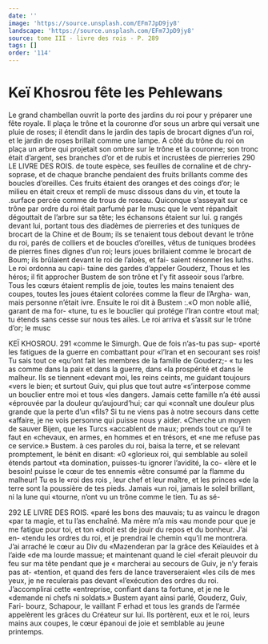 ```yaml
---
date: ''
image: 'https://source.unsplash.com/EFm7JpD9jy8'
landscape: 'https://source.unsplash.com/EFm7JpD9jy8'
source: tome III - livre des rois - P. 289
tags: []
order: '114'
---
```


# Keï Khosrou fête les Pehlewans

Le grand chambellan ouvrit la porte des jardins du roi pour y préparer une fête royale. Il plaça le
trône et la couronne d’or sous un arbre qui versait
une pluie de roses; il étendit dans le jardin des tapis de brocart dignes d’un roi, et le jardin de roses brillait comme une lampe. A côté du trône du roi
on plaça un arbre qui projetait son ombre sur le trône et la couronne; son tronc était d’argent, ses branches d’or et de rubis et incrustées de pierreries
290 LE LIVRE DES ROIS.
de toute espèce, ses feuilles de cornaline et de chry-
soprase, et de chaque branche pendaient des fruits brillants comme des boucles d’oreilles. Ces fruits étaient des oranges et des coings d’or; le milieu en
était creux et rempli de musc dissous dans du vin,
et toute la .surface percée comme de trous de roseau. Quiconque s’asseyait sur ce trône par ordre du roi était parfumé par le musc que le vent répandait
dégouttait de l’arbre sur sa tête; les échansons étaient sur lui. g
rangés devant lui, portant tous des diadèmes de pierreries et des tuniques de brocart de la Chine et de Boum; ils se tenaient tous debout devant le trône du roi, parés de colliers et de boucles d’oreilles,
vêtus de tuniques brodées de pierres fines dignes d’un roi; leurs joues brillaient comme le brocart de Boum; ils brûlaient devant le roi de l’aloès, et fai- saient résonner les luths. Le roi ordonna au capi-
taine des gardes d’appeler Gouderz, Thous et les héros; il fit approcher Bustem de son trône et l’y
fit asseoir sous l’arbre. Tous les cœurs étaient remplis
de joie, toutes les mains tenaient des coupes, toutes les joues étaient colorées comme la fleur de l’Argha-
wan, mais personne n’était ivre. Ensuite le roi dit
à Bustem :.«O mon noble allié, garant de ma for- «tune, tu es le bouclier qui protége l’Iran contre «tout mal; tu étends sans cesse sur nous tes ailes.
Le roi arriva et s’assit sur le trône d’or; le musc

KEÏ KHOSROU. 291 «comme le Simurgh. Que de fois n’as-tu pas sup-
«porté les fatigues de la guerre en combattant pour «l’lran et en secourant ses rois! Tu sais tout ce «qu’ont fait les membres de la famille de Gouderz;-
« tu les as comme dans la paix et dans la guerre, dans «la prospérité et dans le malheur. Ils se tiennent «devant moi, les reins ceints, me guidant toujours «vers le bien; et surtout Guiv, qui plus que tout autre «s’interpose comme un bouclier entre moi et tous «les dangers. Jamais cette famille n’a été aussi «éprouvée par la douleur qu’aujourd’hui; car qui
«connaît une douleur plus grande que la perte d’un «fils? Si tu ne viens pas à notre secours dans cette «affaire, je ne vois personne qui puisse nous y aider. «Cherche un moyen de sauver Bijen, que les Turcs «accablent de maux; prends tout ce qu’il te faut en «chevaux, en armes, en hommes et en trésors, et «ne me refuse pas ce service.»
Bustem. à ces paroles du roi, baisa la terre, et se relevant promptement, le bénit en disant: «0 «glorieux roi, qui semblable au soleil étends partout «ta domination, puisses-tu ignorer l’avidité, la co-
«lère et le besoin! puisse le cœur de tes ennemis «être consumé par la flamme du malheur! Tu es le «roi des rois , leur chef et leur maître, et les princes «de la terre sont la poussière de tes pieds. Jamais
«un roi, jamais le soleil brillant, ni la lune qui «tourne, n’ont vu un trône comme le tien. Tu as sé-

292 LE LIVRE DES ROIS.
«paré les bons des mauvais; tu as vaincu le dragon «par ta magie, et tu l’as enchaîné. Ma mère m’a mis
«au monde pour que je me fatigue pour toi, et ton
«droit est de jouir du repos et du bonheur. J’ai en-
«tendu les ordres du roi, et je prendrai le chemin «qu’il me montrera. J’ai arraché le cœur au Div du
«Mazenderan par la grâce des Keïauides et à l’aide
«de ma lourde massue; et maintenant quand le ciel «ferait pleuvoir du feu sur ma tête pendant que je « marcherai au secours de Guiv, je n’y ferais pas at- «tention, et quand des fers de lance traverseraient «les cils de mes yeux, je ne reculerais pas devant «l’exécution des ordres du roi. J’accomplirai cette
«entreprise, confiant dans ta fortune, et je ne le «demande ni chefs ni soldats.»
Bustem ayant ainsi parlé, Gouderz, Guiv, Fari-
bourz, Schapour, le vaillant F erhad et tous les grands de l’armée appelèrent les grâces du Créateur
sur lui. Ils portèrent, eux et le roi, leurs mains aux coupes, le cœur épanoui de joie et semblable au jeune printemps.

